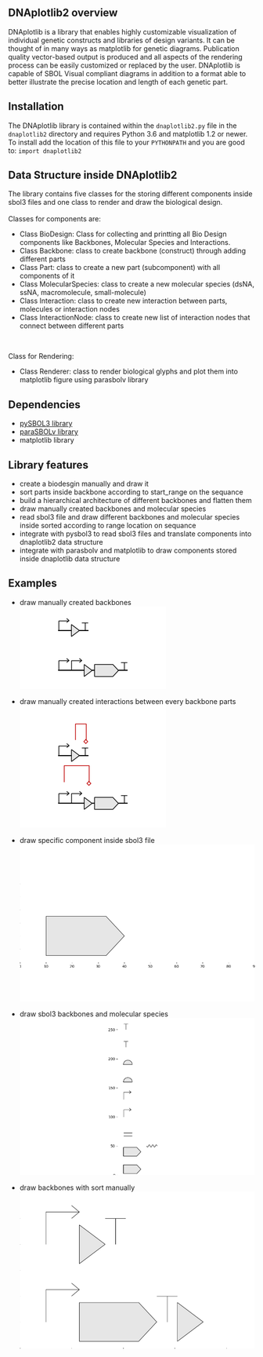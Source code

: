 ## DNAplotlib2 overview
DNAplotlib is a library that enables highly customizable visualization of individual genetic constructs and libraries of design variants. It can be thought of in many ways as matplotlib for genetic diagrams. Publication quality vector-based output is produced and all aspects of the rendering process can be easily customized or replaced by the user. DNAplotlib is capable of SBOL Visual compliant diagrams in addition to a format able to better illustrate the precise location and length of each genetic part.


## Installation
The DNAplotlib library is contained within the `dnaplotlib2.py` file in the `dnaplotlib2` directory and requires Python 3.6 and matplotlib 1.2 or newer. To install add the location of this file to your `PYTHONPATH` and you are good to: `import dnaplotlib2`

## Data Structure inside DNAplotlib2
The library contains five classes for the storing different components inside sbol3 files and one class to render and draw the biological design.
<br><br>
Classes for components are:
- Class BioDesign: Class for collecting and printting all Bio Design components like Backbones, Molecular Species
    and Interactions.
- Class Backbone: class to create backbone (construct) through adding different parts
- Class Part:     class to create a new part (subcomponent) with all components of it
- Class MolecularSpecies:     class to create a new molecular species (dsNA, ssNA, macromolecule, small-molecule)
- Class Interaction:    class to create new interaction between parts, molecules or interaction nodes
- Class InteractionNode:    class to create new list of interaction nodes that connect between different parts
<br>

Class for Rendering:
- Class Renderer:    class to render biological glyphs and plot them into matplotlib figure using parasbolv library

## Dependencies
- [pySBOL3 library](https://github.com/SynBioDex/pySBOL3)
- [paraSBOLv library](https://github.com/BiocomputeLab/paraSBOLv)
- matplotlib library

## Library features
- create a biodesgin manually and draw it
- sort parts inside backbone according to start_range on the sequance
- build a hierarchical architecture of different backbones and flatten them 
- draw manually created backbones and molecular species
- read sbol3 file and draw different backbones and molecular species inside sorted according to range location on sequance
- integrate with pysbol3 to read sbol3 files and translate components into dnaplotlib2 data structure
- integrate with parasbolv and matplotlib to draw components stored inside dnaplotlib data structure

## Examples
- draw manually created backbones
<br>![two constructs](images\two_construct.png)

- draw manually created interactions between every backbone parts
<br>![two constructs and interactions](images\draw_interaction_between_every_backbone_parts.png)

- draw specific component inside sbol3 file
<br>![component from sbol3 file](images\draw_specific_component_from_sbol3.png)

- draw sbol3 backbones and molecular species
<br>![two backbones and molecular species from sbol3 file](images\two_backbones_and_molecular_from_SBOL3.png)

- draw backbones with sort manually
<br>![two backbones with sort manually](images\two_backbones_with_sort_manully.png)



